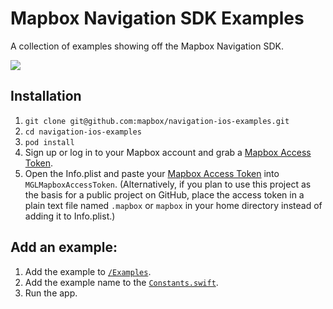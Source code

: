 # Mapbox Navigation SDK Examples

A collection of examples showing off the Mapbox Navigation SDK.

![](https://user-images.githubusercontent.com/1058624/34502971-fac695b4-efca-11e7-9eb1-426f38bd89bf.gif)


## Installation

1. `git clone git@github.com:mapbox/navigation-ios-examples.git`
1. `cd navigation-ios-examples`
1. `pod install`
1. Sign up or log in to your Mapbox account and grab a [Mapbox Access Token](https://www.mapbox.com/studio/account/tokens/).
1. Open the Info.plist and paste your [Mapbox Access Token](https://www.mapbox.com/studio/account/tokens/) into `MGLMapboxAccessToken`. (Alternatively, if you plan to use this project as the basis for a public project on GitHub, place the access token in a plain text file named `.mapbox` or `mapbox` in your home directory instead of adding it to Info.plist.)

## Add an example:

1. Add the example to [`/Examples`](https://github.com/mapbox/navigation-ios-examples/tree/master/Navigation%20Examples/Examples).
1. Add the example name to the [`Constants.swift`](https://github.com/mapbox/navigation-ios-examples/blob/master/Navigation%20Examples/Constants.swift).
1. Run the app.
